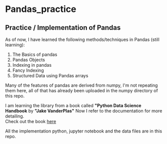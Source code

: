 # Pandas_practice
## Practice / Implementation of Pandas

As of now, I have learned the following methods/techniques in Pandas (still learning):
1. The Basics of pandas
2. Pandas Objects
3. Indexing in pandas
4. Fancy Indexing
5. Structured Data using Pandas arrays

Many of the features of pandas are derived from numpy, I'm not repeating them here, all of that has already been uploaded in the numpy directory of this repo.<br>

I am learning the library from a book called <b>"Python Data Science Handbook</b> by <b>"Jake VanderPlas"</b>
Now I refer to the documentation for more detailing.<br>
Check out the book
<a href="https://jakevdp.github.io/PythonDataScienceHandbook/index.html">here</a>

All the implementation python, jupyter notebook and the data files are in this repo.
